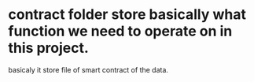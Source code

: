 # contract folder store basically  what function  we need to operate on in this project.

basicaly it store file of smart contract of the data.
